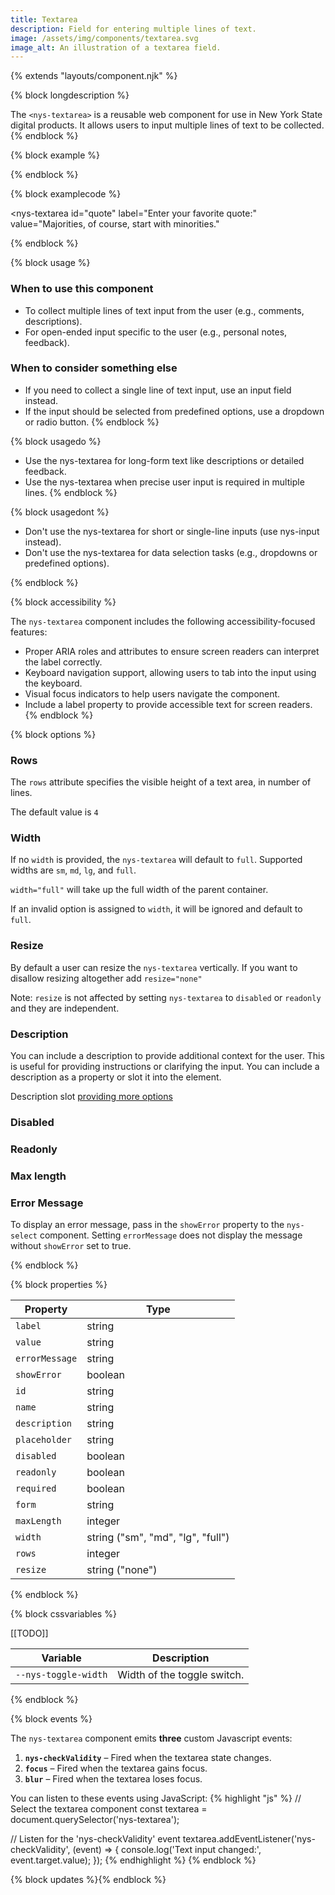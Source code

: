 ```yaml
---
title: Textarea
description: Field for entering multiple lines of text.
image: /assets/img/components/textarea.svg
image_alt: An illustration of a textarea field.
---
```


{% extends "layouts/component.njk" %}

{% block longdescription %}

The <code class="language-js">&lt;nys-textarea&gt;</code> is a reusable web component for use in New York State digital products. It allows users to input multiple lines of text to be collected.
{% endblock %}

{% block example %}

<nys-textarea id="quote" label="Enter your favorite quote:" value="Majorities, of course, start with minorities."></nys-textarea>
{% endblock %}

{% block examplecode %}

<nys-textarea
  id="quote"
  label="Enter your favorite quote:"
  value="Majorities, of course, start with minorities."
></nys-textarea>
{% endblock %}

{% block usage %}

### When to use this component
  - To collect multiple lines of text input from the user (e.g., comments, descriptions).
  - For open-ended input specific to the user (e.g., personal notes, feedback).
### When to consider something else
  - If you need to collect a single line of text input, use an input field instead.
  - If the input should be selected from predefined options, use a dropdown or radio button.
{% endblock %}

{% block usagedo %}

  - Use the nys-textarea for long-form text like descriptions or detailed feedback.
  - Use the nys-textarea when precise user input is required in multiple lines.
{% endblock %}

{% block usagedont %}

  - Don't use the nys-textarea for short or single-line inputs (use nys-input instead).
  - Don't use the nys-textarea for data selection tasks (e.g., dropdowns or predefined options).

{% endblock %}

{% block accessibility %}

The <code class="language-js">nys-textarea</code> component includes the following accessibility-focused features:

  - Proper ARIA roles and attributes to ensure screen readers can interpret the label correctly.
  - Keyboard navigation support, allowing users to tab into the input using the keyboard.
  - Visual focus indicators to help users navigate the component.
  - Include a label property to provide accessible text for screen readers.
{% endblock %}

{% block options %}

### Rows
The `rows` attribute specifies the visible height of a text area, in number of lines.

The default value is `4`

<nys-textarea label="This textarea renders with 6 rows" rows="6"></nys-textarea>

### Width
If no `width` is provided, the `nys-textarea` will default to `full`. Supported widths are `sm`, `md`, `lg`, and `full`.

`width="full"` will take up the full width of the parent container.

If an invalid option is assigned to `width`, it will be ignored and default to `full`.

<nys-textarea width="md" label="This textarea is md"></nys-textarea>

### Resize
By default a user can resize the `nys-textarea` vertically. If you want to disallow resizing altogether add `resize="none"`

Note: `resize` is not affected by setting `nys-textarea` to `disabled` or `readonly` and they are independent.

<nys-textarea label="This textarea is not resizable" rows="4" resize="none"></nys-textarea>

### Description
You can include a description to provide additional context for the user. This is useful for providing instructions or clarifying the input. You can include a description as a property or slot it into the element.

<nys-textarea label="Label" description="description property"></nys-textarea>

<nys-textarea label="Label">
  <p slot="description">Description slot <a href="https://ny.gov">providing more options</a></p>
</nys-textarea>

### Disabled 

<nys-textarea label="Disabled textarea" disabled></nys-textarea>

### Readonly

<nys-textarea label="Readonly teextarea" value="This text cannot be changed" readonly></nys-textarea>

### Max length

<nys-textarea label="Max Length" description="You cannot type more than 10 characters in the below field" maxlength="10"></nys-textarea>

### Error Message
To display an error message, pass in the `showError` property to the `nys-select` component. Setting `errorMessage` does not display the message without `showError` set to true.


<nys-textarea label="Describe the incident" showError errorMessage="You did not provide a value for this field."></nys-textarea>


{% endblock %}

{% block properties %}

<table>
  <thead>
    <tr>
      <th>Property</th>
      <th>Type</th>
    </tr>
  </thead>
  <tbody>
    <tr>
      <td><code>label</code></td>
      <td>string</td>
    </tr>
    <tr>
      <td><code>value</code></td>
      <td>string</td>
    </tr>
    <tr>
      <td><code>errorMessage</code></td>
      <td>string</td>
    </tr>
    <tr>
      <td><code>showError</code></td>
      <td>boolean</td>
    </tr>
    <tr>
      <td><code>id</code></td>
      <td>string</td>
    </tr>
    <tr>
      <td><code>name</code></td>
      <td>string</td>
    </tr>
    <tr>
      <td><code>description</code></td>
      <td>string</td>
    </tr>
    <tr>
      <td><code>placeholder</code></td>
      <td>string</td>
    </tr>
    <tr>
      <td><code>disabled</code></td>
      <td>boolean</td>
    </tr>
    <tr>
      <td><code>readonly</code></td>
      <td>boolean</td>
    </tr>
    <tr>
      <td><code>required</code></td>
      <td>boolean</td>
    </tr>
    <tr>
      <td><code>form</code></td>
      <td>string</td>
    </tr>
    <tr>
      <td><code>maxLength</code></td>
      <td>integer</td>
    </tr>
    <tr>
      <td><code>width</code></td>
      <td>string ("sm", "md", "lg", "full")</td>
    </tr>
    <tr>
      <td><code>rows</code></td>
      <td>integer</td>
    </tr>
    <tr>
      <td><code>resize</code></td>
      <td>string ("none")</td>
    </tr>
  </tbody>
</table>

{% endblock %}

{% block cssvariables %}

[[TODO]]
<table>
  <thead>
    <tr>
      <th>Variable</th>
      <th>Description</th>
    </tr>
  </thead>
  <tbody>
    <tr>
      <td><code>--nys-toggle-width</code></td>
      <td>Width of the toggle switch.</td>
    </tr>
  </tbody>
  </table>

{% endblock %}

{% block events %}

<p>The <code class="language-js">nys-textarea</code> component emits <strong>three</strong> custom Javascript events:</p>
<ol>
<li><strong><code>nys-checkValidity</code></strong> – Fired when the textarea state changes.</li>
<li><strong><code>focus</code></strong> – Fired when the textarea gains focus.</li>
<li><strong><code>blur</code></strong> – Fired when the textarea loses focus.</li>
</ol>

You can listen to these events using JavaScript:
{% highlight "js" %}
// Select the textarea component
const textarea = document.querySelector('nys-textarea');

// Listen for the 'nys-checkValidity' event
textarea.addEventListener('nys-checkValidity', (event) => {
  console.log('Text input changed:', event.target.value);
});
{% endhighlight %}
{% endblock %}

{% block updates %}{% endblock %}